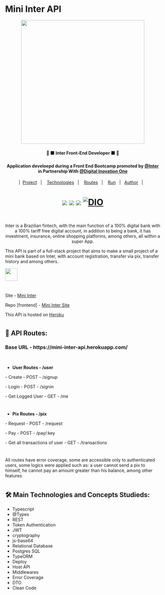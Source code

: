 # Mini Inter API

<p align="center"><a href="https://www.bancointer.com.br/superapp/?utm_source=google&utm_medium=cpc&utm_campaign=Pesquisa+Brand" ><img width="400px" src="https://feirao-credito.fiesp.com.br/img/banco-inter.png"/><a></p>
   
<h4 align="center" >🚀 🟧 Inter Front-End Developer 🟧 🚀</h4>
   
<h4 align="center">Application develoepd during a Front End Bootcamp promoted by <a href="https://www.bancointer.com.br/superapp/?utm_source=google&utm_medium=cpc&utm_campaign=Pesquisa+Brand"> @Inter </a> in Partnership With <a href="https://web.digitalinnovation.one/"> @Digital Inovation One</a> </h4>

      
<p align="center">
   |&nbsp;
  <a href="#project">Project</a>&nbsp;&nbsp;&nbsp;|&nbsp;&nbsp;&nbsp;
  <a href="#techs">Technologies</a>&nbsp;&nbsp;&nbsp;|&nbsp;&nbsp;&nbsp;
   <a href="#routes">Routes</a>&nbsp;&nbsp;&nbsp;|&nbsp;&nbsp;&nbsp;
  <a href="#run-project">Run</a>&nbsp;&nbsp;&nbsp;|&nbsp;&nbsp;
  <a href="#author">Author</a>&nbsp;&nbsp;&nbsp;|&nbsp;&nbsp;&nbsp;
</p>
   
#

    
 <h1 align="center">
  <a herf='https://github.com/Samuel-Ricardo'>
    <img src='https://img.shields.io/static/v1?label=&message=Samuel%20Ricardo&color=black&style=for-the-badge&logo=GITHUB'> 
  </a>
  
  <a herf='https://www.instagram.com/samuel_ricardo.ex/'>
    <img src='https://img.shields.io/static/v1?label=&message=Samuel.ex&color=black&style=for-the-badge&logo=instagram'> 
  </a>
  
   <a herf='https://www.linkedin.com/in/samuel-ricardo-cabral/'>
    <img src='https://img.shields.io/static/v1?label=&message=Samuel%20Ricardo&color=black&style=for-the-badge&logo=LinkedIn'> 
  </a>
      
  <a href="https://web.digitalinnovation.one/users/samuelricardoofficial?tab=achievements">
    <img alt="DIO" src="https://url.gratis/i5PyNS">
  </a>
</h1>

<br>

<p align="center" id="project">Inter is a Brazilian fintech, with the main function of a 100% digital bank with a 100% tariff free digital account, in addition to being a bank, it has investment, insurance, online shopping platforms, among others, all within a super App.

This API is part of a full-stack project that aims to make a small project of a mini bank based on Inter, with account registration, transfer via pix, transfer history and among others.

   <img width="40px" src="https://feirao-credito.fiesp.com.br/img/banco-inter.png"/>
	
#
   
Site - <a href="http://mini-inter.vercel.app/">Mini Inter</a>

Repo [frontend] - <a href="https://github.com/Samuel-Ricardo/mini-inter-site">Mini Inter Site</a>
   
This API is hosted on <a href='https://mini-inter-api.herokuapp.com/'> Heroku </a> 
  
#
   <p id="routes"/>
   
##  :construction: API Routes:  

 <h3><b> Base URL - https://mini-inter-api.herokuapp.com/ </b></h3>

</br>
   
- <b> User Routes - /user </b>
   
<p>   - Create - POST - /signup </p>
<p>   - Login - POST - /signin </p>
<p>   - Get Logged User - GET - /me </p>
   
#

- <b> Pix Routes - /pix </b>
   
 <p>   - Request - POST - /request </p>
 <p>   - Pay - POST - /pay/:key </p>
 <p>   - Get all transactions of user - GET - /transactions </p>

#

<p align="justfy">
	All routes have error coverage, some are accessible only to authenticated users, some logics were applied such as: a user cannot send a pix to himself, he cannot pay an amount greater than his balance, among other features
</p>
   
#

<h2 id="techs">
  🛠 Main Technologies and Concepts Studieds:
</h2>

- Typescript
- @Types
- REST
- Token Authentication
- JWT
- cryptography
- js-base64
- Relational Database
- Postgres SQL
- TypeORM
- Deploy
- Host API
- Middlewares
- Error Coverage
- DTO
- Clean Code
